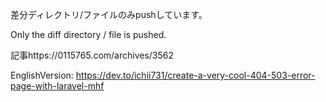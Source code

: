 差分ディレクトリ/ファイルのみpushしています。

Only the diff directory / file is pushed.

記事https://0115765.com/archives/3562

EnglishVersion: https://dev.to/ichii731/create-a-very-cool-404-503-error-page-with-laravel-mhf
